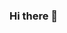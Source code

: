 ### Hi there 👋

<!--
**yeon42/yeon42** is a ✨ _special_ ✨ repository because its `README.md` (this file) appears on your GitHub profile.

Here are some ideas to get you started:

Good Day! I'm Jungyeon Lee.
I'm majoring in it engineering and mathematics.



- 🔭 I’m currently working on ...
- 🌱 I’m currently learning ...
- 👯 I’m looking to collaborate on ...
- 🤔 I’m looking for help with ...
- 💬 Ask me about ...
- 📫 How to reach me: ...
- 😄 Pronouns: ...
- ⚡ Fun fact: ...


-->
